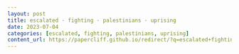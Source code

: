 ```yaml
---
layout: post
title: escalated · fighting · palestinians · uprising
date: 2023-07-04
categories: [escalated, fighting, palestinians, uprising]
content_url: https://papercliff.github.io/redirect/?q=escalated+fighting+palestinians+uprising&tbs=cdr:1,cd_min:7/3/2023,cd_max:7/5/2023
---
```


